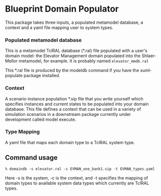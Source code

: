 # Blueprint Domain Populator

This package takes three inputs, a populated metamodel database, a context and a yaml file mapping user to system types.

### Populated metamodel database

This is a metamodel TclRAL database (*.ral) file populated with a user's domain model: the Elevator Management domain populated into the Shlaer-Mellor metamodel, for example. It is probably named `elevator_mmdb.ral`

This *.ral file is produced by the modeldb command if you have the xuml-populate package installed.

### Context

A scenario instance population *.sip file that you write yourself which specifies instances and current states to be populated into your domain database. This file defines a context that can be used in a variety of simulation scenarios in a downstream package currently under development called model execute.

### Type Mapping

A yaml file that maps each domain type to a TclRAL system type.

## Command usage

`% domaindb -s elevator.ral -c EVMAN_one_bank1.sip -t EVMAN_types.yaml`

Here -s is the system, -c is the context, and -t specifies the mapping of domain types to available system
data types which currently are TclRAL types.